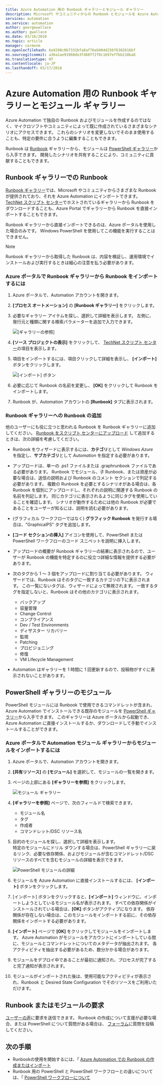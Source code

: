 ```yaml
---
title: Azure Automation 用の Runbook ギャラリーとモジュール ギャラリー
description: Microsoft やコミュニティからの Runbook とモジュールを Azure Automation 環境にインストールして使用できます。  この記事では、これらのリソースにアクセスしたり、自分の Runbook をギャラリーに投稿したりする方法について説明します。
services: automation
ms.service: automation
author: georgewallace
ms.author: gwallace
ms.date: 03/16/2018
ms.topic: article
manager: carmonm
ms.openlocfilehash: 6a9298c0b7331bfa8af76eb904d256f6302816bf
ms.sourcegitcommit: a36a1ae91968de3fd68ff2f0c1697effbb210ba8
ms.translationtype: HT
ms.contentlocale: ja-JP
ms.lasthandoff: 03/17/2018
---
```

# <a name="runbook-and-module-galleries-for-azure-automation"></a>Azure Automation 用の Runbook ギャラリーとモジュール ギャラリー
Azure Automation で独自の Runbook およびモジュールを作成するのではなく、マイクロソフトやコミュニティによって既に作成されているさまざまなシナリオにアクセスできます。  これらのシナリオを変更しないでそのまま使用することも、特定の要件に合うように編集することもできます。

Runbook は [Runbook](#runbooks-in-runbook-gallery) ギャラリーから、モジュールは [PowerShell ギャラリー](#modules-in-powerShell-gallery)から入手できます。  開発したシナリオを共有することにより、コミュニティに貢献することもできます。

## <a name="runbooks-in-runbook-gallery"></a>Runbook ギャラリーでの Runbook
[Runbook ギャラリー](http://gallery.technet.microsoft.com/scriptcenter/site/search?f\[0\].Type=RootCategory&f\[0\].Value=WindowsAzure&f\[1\].Type=SubCategory&f\[1\].Value=WindowsAzure_automation&f\[1\].Text=Automation)では、Microsoft やコミュニティからさまざまな Runbook が提供されており、それを Azure Automation にインポートできます。 [TechNet スクリプト センター](https://gallery.technet.microsoft.com/scriptcenter/site/upload)でホストされているギャラリーから Runbook をダウンロードすることも、Azure Portal でギャラリーから Runbook を直接インポートすることもできます。

Runbook ギャラリーから直接インポートできるのは、Azure ポータルを使用した場合のみです。 Windows PowerShell を使用してこの機能を実行することはできません。

> [!NOTE]
> Runbook ギャラリーから取得した Runbook は、内容を検証し、運用環境でインストールおよび実行するときは細心の注意を払う必要があります。
> 
> 

### <a name="to-import-a-runbook-from-the-runbook-gallery-with-the-azure-portal"></a>Azure ポータルで Runbook ギャラリーから Runbook をインポートするには
1. Azure ポータルで、Automation アカウントを開きます。
2. **[プロセス オートメーション]** の **[Runbook ギャラリー]** をクリックします。
3. 必要なギャラリー アイテムを探し、選択して詳細を表示します。 左側に、発行元と種類に関する検索パラメーターを追加で入力できます。
   
    ![[ギャラリーの参照]](media/automation-runbook-gallery/browse-gallery.png)
5. **[ソース プロジェクトの表示]** をクリックして、 [TechNet スクリプト センター](http://gallery.technet.microsoft.com/)の項目を表示します。
6. 項目をインポートするには、項目クリックして詳細を表示し、 **[インポート]** ボタンをクリックします。
   
    ![[インポート] ボタン](media/automation-runbook-gallery/gallery-item-detail.png)
7. 必要に応じて Runbook の名前を変更し、 **[OK]** をクリックして Runbook をインポートします。
8. Runbook が、Automation アカウントの **[Runbook]** タブに表示されます。

### <a name="adding-a-runbook-to-the-runbook-gallery"></a>Runbook ギャラリーへの Runbook の追加
他のユーザーにも役に立つと思われる Runbook を Runbook ギャラリーに追加してください。  [Runbook をスクリプト センターにアップロード](http://gallery.technet.microsoft.com/site/upload) して追加するときは、次の詳細を考慮してください。

* Runbook をウィザードに表示するには、**カテゴリ**として *Windows Azure* を指定し、**サブカテゴリ**として *Automation* を指定する必要があります。  
* アップロードは、単一の .ps1 ファイルまたは .graphrunbook ファイルである必要があります。  Runbook でモジュール、子 Runbook、または資産が必要な場合は、送信の説明および Runbook のコメント セクションで列記する必要があります。  複数の Runbook を必要とするシナリオがある場合は、各 Runbook を個別にアップロードし、それぞれの説明に関連する Runbook の名前を列記します。 同じカテゴリに表示されるように同じタグを使用していることを確認します。 シナリオが動作するためには他の Runbook が必要であることをユーザーが知るには、説明を読む必要があります。
* (グラフィカル ワークフローではなく) **グラフィック Runbook** を発行する場合は、"GraphicalPS" タグを追加します。 
* **[コード セクションの挿入]** アイコンを使用して、PowerShell または PowerShell ワークフローのコード スニペットを説明に挿入します。
* アップロードの概要が Runbook ギャラリーの結果に表示されるので、ユーザーが Runbook の機能を特定するのに役立つ詳細な情報を提供する必要があります。
* 次のタグから 1 ～ 3 個をアップロードに割り当てる必要があります。  ウィザードでは、Runbook はそのタグに一致するカテゴリの下に表示されます。  この一覧にないタグは、ウィザードによって無視されます。 一致するタグを指定しないと、Runbook はその他のカテゴリに表示されます。
  
  * バックアップ
  * 容量管理
  * Change Control
  * コンプライアンス
  * Dev / Test Environments
  * ディザスター リカバリー
  * 監視
  * Patching
  * プロビジョニング
  * 修復
  * VM Lifecycle Management
* Automation はギャラリーを 1 時間に 1 回更新するので、投稿物がすぐに表示されないことがあります。

## <a name="modules-in-powershell-gallery"></a>PowerShell ギャラリーのモジュール
PowerShell モジュールには Runbook で使用できるコマンドレットが含まれ、Azure Automation でインストールできる既存のモジュールを [PowerShell ギャラリー](http://www.powershellgallery.com)から入手できます。  このギャラリーは Azure ポータルから起動でき、Azure Automation に直接インストールするか、ダウンロードして手動でインストールすることができます。  

### <a name="to-import-a-module-from-the-automation-module-gallery-with-the-azure-portal"></a>Azure ポータルで Automation モジュール ギャラリーからモジュールをインポートするには
1. Azure ポータルで、Automation アカウントを開きます。
2. **[共有リソース]** の **[モジュール]** を選択して、モジュールの一覧を開きます。
4. ページの上部にある **[ギャラリーを参照]** をクリックします。
   
    ![モジュール ギャラリー](media/automation-runbook-gallery/modules-blade.png) <br>
5. **[ギャラリーを参照]** ページで、次のフィールドで検索できます。
   
   * モジュール名
   * タグ
   * 作成者
   * コマンドレット/DSC リソース名
6. 目的のモジュールを探し、選択して詳細を表示します。  
   特定のモジュールにドリル ダウンする場合は、PowerShell ギャラリーに戻るリンク、必要な依存関係、およびモジュールが含むコマンドレット/DSC リソースのすべてを含むモジュールの詳細を表示できます。
   
    ![PowerShell モジュールの詳細](media/automation-runbook-gallery/gallery-item-details-blade.png) <br>
7. モジュールを Azure Automation に直接インストールするには、 **[インポート]** ボタンをクリックします。
8. [インポート] ボタンをクリックすると、**[インポート]** ウィンドウに、インポートしようとしているモジュール名が表示されます。 すべての依存関係がインストールされている場合は、**[OK]** ボタンがアクティブになります。 依存関係が存在しない場合は、このモジュールをインポートする前に、その依存関係をインポートする必要があります。
9. **[インポート]** ページで **[OK]** をクリックしてモジュールをインポートします。 Azure Automation がモジュールをアカウントにインポートしている間に、モジュールとコマンドレットについてのメタデータが抽出されます。 各アクティビティを抽出する必要があるため、数分かかる場合があります。
10. モジュールをデプロイ中であることが最初に通知され、プロセスが完了すると完了通知が表示されます。
11. モジュールがインポートされた後は、使用可能なアクティビティが表示され、Runbook と Desired State Configuration でそのリソースをご利用いただけます。

## <a name="requesting-a-runbook-or-module"></a>Runbook またはモジュールの要求
[ユーザーの声](https://feedback.azure.com/forums/246290-azure-automation/)に要求を送信できます。  Runbook の作成について支援が必要な場合、または PowerShell について質問がある場合は、 [フォーラム](http://social.msdn.microsoft.com/Forums/windowsazure/en-US/home?forum=azureautomation&filter=alltypes&sort=lastpostdesc)に質問を投稿してください。

## <a name="next-steps"></a>次の手順
* Runbookの使用を開始するには、「 [Azure Automation での Runbook の作成またはインポート](automation-creating-importing-runbook.md)
* Runbook 用の PowerShell と PowerShell ワークフローとの違いについては、「 [PowerShell ワークフローについて](automation-powershell-workflow.md)

